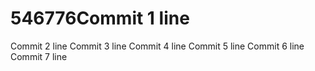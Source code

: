 # 546776Commit 1 line
Commit 2 line
Commit 3 line
Commit 4 line
Commit 5 line
Commit 6 line
Commit 7 line
